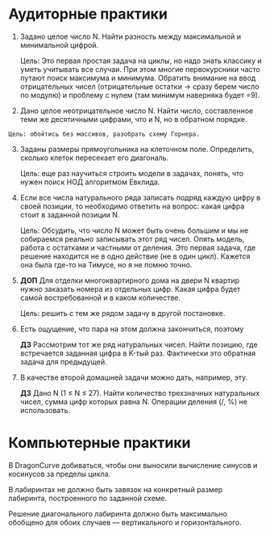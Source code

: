 ﻿
# Аудиторные практики

1.	Задано целое число N. Найти разность между максимальной и минимальной цифрой. 

	Цель: Это первая простая задача на циклы, но надо знать классику и уметь учитывать все случаи. 
	При этом многие первокурсники часто путают поиск максимума и минимума. 
	Обратить внимание на ввод отрицательных чисел (отрицательные остатки -> сразу берем число по модулю) 
	и проблему с нулем (там минимум наверняка будет =9). 

2.	 Дано целое неотрицательное число N. Найти число, составленное теми же десятичными цифрами, что и N, 
	но в обратном порядке. 

	Цель: обойтись без массивов, разобрать схему Горнера.

3.	Заданы размеры прямоугольника на клеточном поле. Определить, сколько клеток пересекает его диагональ.

	Цель: еще раз научиться строить модели в задачах, понять,  что нужен поиск НОД алгоритмом Евклида.

4.	Если все числа натурального ряда записать подряд каждую цифру в своей позиции, то необходимо ответить 
	на вопрос: какая цифра стоит в заданной позиции N.

	Цель: Обсудить, что число N может быть очень большим и мы не собираемся реально записывать этот ряд чисел.
	Опять модель, работа с остатками и частными от деления. Это первая задача, где решение находится не в одно 
	действие (не в один цикл). Кажется она была где-то на Тимусе, но я не помню точно.

5. __ДОП__	Для отделки многоквартирного дома на двери N квартир нужно заказать номера из отдельных цифр. 
	Какая цифра будет самой востребованной и в каком количестве. 

	Цель: решить с тем же рядом задачу в другой постановке.

6.	Есть ощущение, что пара на этом должна закончиться, поэтому

	__ДЗ__ Рассмотрим тот же ряд натуральных чисел. Найти позицию, где встречается заданная цифра в K-тый раз. 
	Фактически это обратная задача для предыдущей.

7.	В качестве второй домашней задачи можно дать, например, эту.

	__ДЗ__ Дано N (1 ≤ N ≤ 27). Найти количество трехзначных натуральных чисел, сумма цифр которых равна N. 
	Операции деления (/, %) не использовать.

# Компьютерные практики

В DragonCurve добиваться, чтобы они выносили вычисление синусов и косинусов за пределы цикла.

В лабиринтах не должно быть завязок на конкретный размер лабиринта, построенного по заданной схеме.

Решение диагонального лабиринта должно быть максимально обобщено для обоих случаев — вертикального и горизонтального.